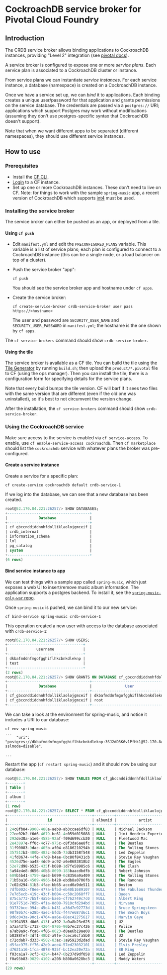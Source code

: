 # CockroachDB service broker for Pivotal Cloud Foundry

## Introduction

The CRDB service broker allows binding applications to CockroachDB instances,
providing "Level 2" integration (see [pivotal
docs](https://docs.pivotal.io/tiledev/brokered.html)).

A service broker is configured to expose one or more *service plans*. Each
service plan is associated to a CockroachDB cluster or instance.

From service plans we can instantiate *service instances*. For each service
instance, a database (namespace) is created on a CockroachDB instance.

Once we have a service set up, we can *bind* it to applications. Each binding
creates a unique user/password for that application and grants permissions on
the service database. The credentials are passed via a `postgres://` URI;
applications which support Postgres may work without modifications (assuming
they don't use postgres-specific syntax that CockroachDB doesn't support).

Note that when we want different apps to be separated (different namespaces),
they should use different service instances.

## How to use

### Prerequisites

- Install the [CF CLI](https://docs.cloudfoundry.org/cf-cli/install-go-cli.html).
- [Login](https://docs.cloudfoundry.org/cf-cli/getting-started.html#login) to a CF instance.
- Set up one or more CockroachDB instances. These don't need to live on CF.
  Note: for things to work with the sample `spring-music` app, a recent version
  of CockroachDB which supports
  [int4](https://github.com/cockroachdb/cockroach/pull/16720) must be used.


### Installing the service broker

The service broker can either be pushed as an app, or deployed from a tile.

#### Using `cf push`

- Edit `manifest.yml` and edit the `PRECONFIGURED_PLANS` variable. This variable
  is a list of service plans; each plan is configured to connect to a
  CockroachDB instance (this can be a single node, or a load balancer on top of
  a cluster).

- Push the service broker "app":
  ```
  cf push
  ```
  You should see the service broker app and hostname under `cf apps`.

- Create the service broker:
  ```
  cf create-service-broker crdb-service-broker user pass https://<hostname>
  ```
  The user and password are `SECURITY_USER_NAME` and `SECURITY_USER_PASSWORD`
  in `manifest.yml`; the hostname is the one shown by `cf apps`.

The `cf service-brokers` command should show `crdb-service-broker`.


#### Using the tile

The service broker is available as a CF tile. You can build the tile using the
[Tile Generator](https://docs.pivotal.io/tiledev/tile-generator.html) by running
`build.sh`; then upload the `product/*.pivotal` file to CF (using the ops
manager). Then you can install the tile; there is a configuration form for
specifying details for the service plans.

Note that every build bumps the tile version. CF will barf if it sees two files
with the same version that are different (even if the old one was uninstalled),
so it's best to not circumvent the version change.

After the installation, the `cf service-brokers` command should show `crdb-service-broker`.

### Using the CockroachDB service

Make sure access to the service is enabled via `cf service-access`. To enable,
use `cf enable-service-access cockroachdb`. Then `cf marketplace` should list
the `cockroachdb` service with whatever plans the broker was pre-configured.

#### Create a service instance

Create a service for a specific plan:
```
cf create-service cockroachdb default crdb-service-1
```

If we log into the database, we can see that a new database has been created.

```sql
root@52.170.84.221:26257/> SHOW DATABASES;
+-------------------------------------+
|              Database               |
+-------------------------------------+
| cf_gbccnddiddnnhfdolliklaolojgmceif |
| crdb_internal                       |
| information_schema                  |
| lol                                 |
| pg_catalog                          |
| system                              |
+-------------------------------------+
(6 rows)
```

#### Bind service instance to app

We can test things with a sample app called `spring-music`, which just exposes a
web UI to insert/remove music album information. The application supports a
postgres backend. To install it, see the [`spring-music-only-war` repo](https://github.com/svennela/spring-music-only-war).

Once `spring-music` is pushed, we can bind it to our new service:
```
cf bind-service spring-music crdb-service-1
```

This operation created a new user with access to the database associated with
`crdb-service-1`:
```sql
root@52.170.84.221:26257/> SHOW USERS;
+----------------------------------+
|             username             |
+----------------------------------+
| dkbafmddnfmgofgghiflhkcbnkdleknp |
| test                             |
+----------------------------------+
(2 rows)
root@52.170.84.221:26257/> SHOW GRANTS ON DATABASE cf_gbccnddiddnnhfdolliklaolojgmceif;
+-------------------------------------+----------------------------------+------------+
|              Database               |               User               | Privileges |
+-------------------------------------+----------------------------------+------------+
| cf_gbccnddiddnnhfdolliklaolojgmceif | dkbafmddnfmgofgghiflhkcbnkdleknp | ALL        |
| cf_gbccnddiddnnhfdolliklaolojgmceif | root                             | ALL        |
+-------------------------------------+----------------------------------+------------+
```

We can take a look at the environment for spring-music, and notice it includes a
URI to our database:
```
cf env spring-music
...
     "uri": "postgres://dkbafmddnfmgofgghiflhkcbnkdleknp:3SJ2dD3K6v1PfHk1@52.170.84.221:26257/cf_gbccnddiddnnhfdolliklaolojgmceif?sslmode=disable",

...
```
Restart the app (`cf restart spring-music`) and it should now be using our database:
```sql
root@52.170.84.221:26257/> SHOW TABLES FROM cf_gbccnddiddnnhfdolliklaolojgmceif;
+-------+
| Table |
+-------+
| album |
+-------+
(1 row)
root@52.170.84.221:26257/> SELECT * FROM cf_gbccnddiddnnhfdolliklaolojgmceif.album;
+--------------------------------------+---------+---------------------------+-------+-------------+----------------------------+------------+
|                  id                  | albumid |          artist           | genre | releaseyear |           title            | trackcount |
+--------------------------------------+---------+---------------------------+-------+-------------+----------------------------+------------+
| 24c8fb84-9908-488a-aeb8-ab3ccae6df83 | NULL    | Michael Jackson           | Pop   |        1982 | Thriller                   |          0 |
| 27ce02b2-f6d6-4679-bc61-4c059d015088 | NULL    | Jimi Hendrix Experience   | Rock  |        1967 | Are You Experienced?       |          0 |
| 292de30a-a1e6-4585-92af-f09d699ccb20 | NULL    | Fleetwood Mac             | Rock  |        1977 | Rumours                    |          0 |
| 2e43897e-ff0c-4c77-975c-c8f3da6ae8fc | NULL    | The Beatles               | Rock  |        1969 | Abbey Road                 |          0 |
| 31f90083-9dac-405b-af04-e8186210294b | NULL    | The Rolling Stones        | Rock  |        1969 | Let it Bleed               |          0 |
| 357512b3-480b-482c-8dd5-73db3158f548 | NULL    | Led Zeppelin              | Rock  |        1969 | Led Zeppelin               |          0 |
| 41fd0674-44fe-47d8-b4ae-6bc80f8431cb | NULL    | Stevie Ray Vaughan        | Blues |        1983 | Texas Flood                |          0 |
| 4526d75e-aa48-4dd9-ac92-a6e8683818b2 | NULL    | The Eagles                | Rock  |        1976 | Hotel California           |          0 |
| 52e72d98-b535-435f-b688-1d7fe58985c6 | NULL    | The Clash                 | Rock  |        1980 | London Calling             |          0 |
| 5a94e4e8-d656-40b3-8699-183baacdbdfb | NULL    | Robert Johnson            | Blues |        1961 | King of the Delta Blues    |          0 |
| 609b5b41-4759-4ae3-b699-0c8356a9a409 | NULL    | The Rolling Stones        | Rock  |        1972 | Exile on Main Street       |          0 |
| 71b5ba16-4509-4966-b428-ebdb8a0706fb | NULL    | The Ramones               | Rock  |        1976 | The Ramones                |          0 |
| 7c02d294-81b3-4fae-bb65-accd0a9de511 | NULL    | Boston                    | Rock  |        1978 | Don't Look Back            |          0 |
| 7dfb002c-f8ee-477a-bf5d-eb40b1689107 | NULL    | The Fabulous Thunderbirds | Blues |        1979 | Rock With Me               |          0 |
| 7e7d5ecb-419c-43cf-b004-cc50c2068ff7 | NULL    | Queen                     | Rock  |        1975 | A Night At The Opera       |          0 |
| 875ca773-7b5f-4a56-bae5-cf762749c7c0 | NULL    | Albert King               | Blues |        1967 | Born Under A Bad Sign      |          0 |
| 91e7751d-705b-4f1a-8d08-7910cfd294bd | NULL    | Nirvana                   | Rock  |        1991 | Nevermind                  |          0 |
| 93732bce-994c-45e4-b431-a36d7e92773d | NULL    | Bruce Springsteen         | Rock  |        1975 | Born to Run                |          0 |
| 98f80b7c-e28b-4aec-bfdc-f447e687d6c1 | NULL    | The Beach Boys            | Rock  |        1966 | Pet Sounds                 |          0 |
| 9d6c043a-90c1-4764-aa6e-88ec42275617 | NULL    | Marvin Gaye               | Rock  |        1971 | What's Going On            |          0 |
| 9f394353-d0d6-413f-a392-3a9a8b23e625 | NULL    | U2                        | Rock  |        1991 | Achtung Baby               |          0 |
| a7aa43fb-c712-4204-8705-90b7ec27c426 | NULL    | Police                    | Rock  |        1983 | Synchronicity              |          0 |
| a7ab9a9c-fca6-4f86-8023-d8ae6b19ae08 | NULL    | The Beatles               | Rock  |        1965 | Rubber Soul                |          0 |
| b8388fef-3df1-48b2-a9fe-2ceca6cfa5b0 | NULL    | U2                        | Rock  |        1987 | The Joshua Tree            |          0 |
| c72cdab7-d333-4502-83ac-1a95923d2dad | NULL    | Stevie Ray Vaughan        | Blues |        1984 | Couldn't Stand The Weather |          0 |
| d5fac975-ff76-42e9-aee4-57ed23032101 | NULL    | Elvis Presley             | Rock  |        1976 | Sun Sessions               |          0 |
| d7621a16-1fca-4878-935f-bc12ea20e72a | NULL    | BB King                   | Blues |        1956 | Singin' The Blues          |          0 |
| f03ca1a7-9cf3-4294-b447-6b237d9df058 | NULL    | Led Zeppelin              | Rock  |        1971 | IV                         |          0 |
| f0a93b83-9029-4102-a208-b808a0628bc3 | NULL    | Muddy Waters              | Blues |        1964 | Folk Singer                |          0 |
+--------------------------------------+---------+---------------------------+-------+-------------+----------------------------+------------+
(29 rows)
```
